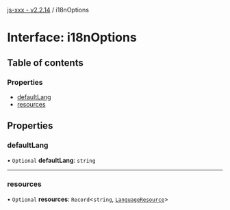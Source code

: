 [js-xxx - v2.2.14](../README.md) / i18nOptions

# Interface: i18nOptions

## Table of contents

### Properties

- [defaultLang](i18nOptions.md#defaultlang)
- [resources](i18nOptions.md#resources)

## Properties

### defaultLang

• `Optional` **defaultLang**: `string`

___

### resources

• `Optional` **resources**: `Record`\<`string`, [`LanguageResource`](LanguageResource.md)\>
